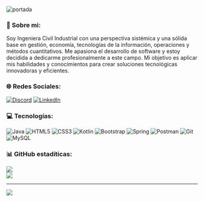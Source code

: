 ![portada](https://github.com/fabyDiaz/fabyDiaz/blob/master/portada.png)

### 💫 Sobre mi:
Soy Ingeniera Civil Industrial con una perspectiva sistémica y una sólida base en gestión, economía, tecnologías de la información, operaciones y métodos cuantitativos. Me apasiona el desarrollo de software y estoy decidida a dedicarme profesionalmente a este campo. Mi objetivo es aplicar mis habilidades y conocimientos para crear soluciones tecnológicas innovadoras y eficientes.


### 🌐 Redes Sociales:
[![Discord](https://img.shields.io/badge/Discord-%237289DA.svg?logo=discord&logoColor=white)](https://discord.gg/fabiola.dn) [![LinkedIn](https://img.shields.io/badge/LinkedIn-%230077B5.svg?logo=linkedin&logoColor=white)](https://linkedin.com/in/fabioladiaznarvaez/) 

### 💻 Tecnologías:
![Java](https://img.shields.io/badge/java-%23ED8B00.svg?style=for-the-badge&logo=openjdk&logoColor=white) ![HTML5](https://img.shields.io/badge/html5-%23E34F26.svg?style=for-the-badge&logo=html5&logoColor=white) ![CSS3](https://img.shields.io/badge/css3-%231572B6.svg?style=for-the-badge&logo=css3&logoColor=white) ![Kotlin](https://img.shields.io/badge/kotlin-%237F52FF.svg?style=for-the-badge&logo=kotlin&logoColor=white) ![Bootstrap](https://img.shields.io/badge/bootstrap-%238511FA.svg?style=for-the-badge&logo=bootstrap&logoColor=white) ![Spring](https://img.shields.io/badge/spring-%236DB33F.svg?style=for-the-badge&logo=spring&logoColor=white) ![Postman](https://img.shields.io/badge/Postman-FF6C37?style=for-the-badge&logo=postman&logoColor=white) ![Git](https://img.shields.io/badge/git-%23F05033.svg?style=for-the-badge&logo=git&logoColor=white) ![MySQL](https://img.shields.io/badge/mysql-4479A1.svg?style=for-the-badge&logo=mysql&logoColor=white)
### 📊 GitHub estadíticas:

![](https://github-readme-streak-stats.herokuapp.com/?user=fabyDiaz&theme=radical&hide_border=false)<br/>
![](https://github-readme-stats.vercel.app/api/top-langs/?username=fabyDiaz&theme=radical&hide_border=false&include_all_commits=false&count_private=false&layout=compact)

---
[![](https://visitcount.itsvg.in/api?id=fabyDiaz&icon=0&color=0)](https://visitcount.itsvg.in)
